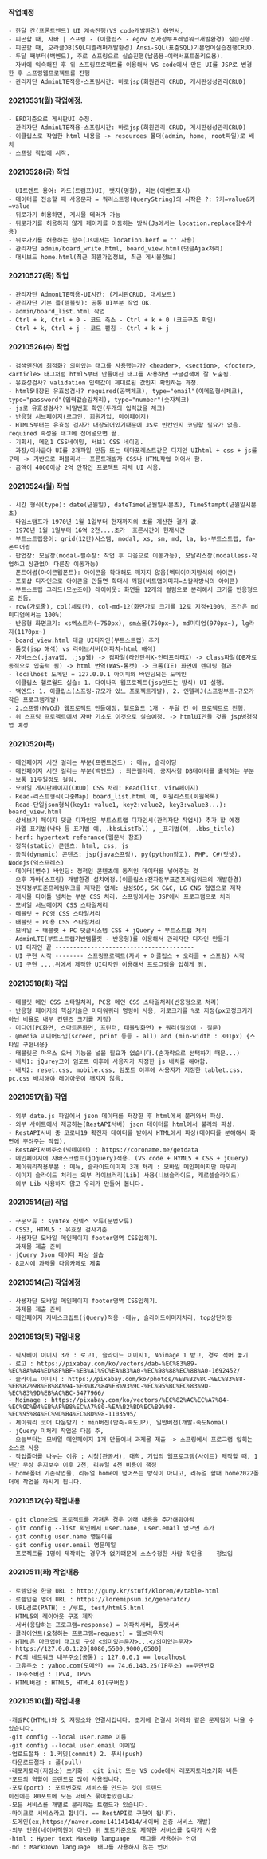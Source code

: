 #### 작업예정
    - 한달 간(프론트엔드) UI 계속진행(VS code개발환경) 하면서, 
    - 피곤할 때, 자바 | 스프링 - (이클립스 - egov 전자정부프레임워크개발환경) 실습진행.
    - 피곤할 때, 오라클DB(SQL디벨러퍼개발환경) Ansi-SQL(표준SQL)기본언어실습진행CRUD.
    - 두달 째부터(백엔드), 주로 스프링으로 실습진행(납품용-이력서포트폴리오용).
    - 자바에 익숙해진 후 위 스프링프로젝트를 이용해서 VS code에서 만든 UI를 JSP로 변경 한 후 스프링웹프로젝트를 진행
    - 관리자단 AdminLTE적용-스프링시간: 바로jsp(회원관리 CRUD, 게시판생성관리CRUD)

#### 20210531(월) 작업예정.
    - ERD기준으로 게시판UI 수정.
    - 관리자단 AdminLTE적용-스프링시간: 바로jsp(회원관리 CRUD, 게시판생성관리CRUD)
    - 이클립스로 작업한 html 내용을 -> resources 폴더(admin, home, root파일)로 배치
    - 스프링 작업에 시작.


#### 20210528(금) 작업
    - UI트렌트 용어: 카드(트럼프)UI, 뱃지(명찰), 리본(이벤트표시)
    - 데이터를 전송할 때 사용문자 = 쿼리스트링(QueryString)의 시작은 ?: ?키=value&키=value
    - 뒤로가기 허용하면, 게시물 테러가 가능
    - 뒤로가기를 허용하지 않게 페이지를 이동하는 방식(Js에서는 location.replace함수사용)
    - 뒤로가기를 허용하는 함수(Js에서는 location.herf = '' 사용)
    - 관리자단 admin/board_write.html, board_view.html(댓글Ajax처리)
    - 대시보드 home.html(최근 회원가입정보, 최근 게시물정보)

#### 20210527(목) 작업
    - 관리자단 AdmonLTE적용-UI시간: (게시판CRUD, 대시보드)
    - 관리자단 기본 틀(템블릿): 공통 UI부분 작업 OK.
    - admin/board_list.html 작업
    - Ctrl + k, Ctrl + 0 - 코드 축소 - Ctrl + k + 0 (코드구조 확인)
    - Ctrl + k, Ctrl + j - 코드 펼침 - Ctrl + k + j

    
#### 20210526(수) 작업
    - 검색엔진에 최적화? 의미있는 태그를 사용했는가? <header>, <section>, <footer>, <article> 태그처럼 html5부터 만들어진 태그를 사용하면 구글검색에 잘 노출됨.
    - 유효성검사? validation 입력값이 제대로된 값인지 확인하는 과정. 
    - html5내장된 유효성검사? required(공백체크), type="email"(이메일형식체크), type="password"(입력값숨김처리), type="number"(숫자체크)
    - js로 유효성검사? 비밀번호 확인(두개의 입력값을 체크)
    - 반응형 서브페이지(로그인, 회원가입, 마이페이지)
    - HTML5부터는 유효성 검사가 내장되어있기때문에 JS로 빈칸인지 코딩할 필요가 없음. required 속성을 태그에 집어넣으면 끝.
    - 기획시, 메인1 CSS네이밍, 서브1 CSS 네이밍.
    - 과장/이사급아 UI를 2개파일 만듬 또는 테마포레스트같은 디지안 UIhtml + css + js를 구매 -> 기반으로 퍼블리셔ㅡ 프론트개발자 CSS나 HTML작업 이어서 함.
    - 금액이 4000이상 2억 안팎인 프로젝트 자체 UI 사용.
    


#### 20210524(월) 작업
    - 시간 형식(type): date(년원일), dateTime(년월일시분초), TimeStampt(년원일시분초)
    - 타임스탬프가 1970년 1월 1일부터 현재까지의 초를 계산한 결가 값.
    - 1970년 1월 1일부터 16억 2천....초가  흐른시간이 현재시간
    - 부트스트랩용어: grid(12칸)시스템, modal, xs, sm, md, la, bs-부트스트랩, fa-폰트어썸
    - 팝업창: 모달창(modal-필수창: 작업 후 다음으로 이동가능), 모달리스창(modalless-작업하고 상관없이 다른창 이동가능)
    - 폰트어썸(아이콘웹폰트): 아이콘을 확대해도 깨지지 않음(벡터이미지방식의 아이콘)
    - 포토샵 디자인으로 아이콘을 만들면 확대시 깨짐(비트맵이미지=스칼라방식의 아이콘)
    - 부트스트랩 그리드(모눈조이) 레이아웃: 화면을 12개의 컬럼으로 분리해서 크기를 반응형으로 만듬.
    - row(가로줄), col(세로칸), col-md-12(화면가로 크기를 12로 지정+100%, 조건은 md미디엄에서는 100%)
    - 반응형 화면크기: xs엑스트라(~750px), sm스몰(750px~), md미디엄(970px~), lg라지(1170px~)
    - board_view.html 대글 UI디자인(부트스트랩) 추가
    - 톰캣(jsp 해석) vs 라이브서버(아파치-html 해석)
    - 자바소스(.java앱, .jsp웹) -> 컴파일(라인단위X-인터프리터X) -> class파일(DB자료 동적으로 입출력 됨) -> html 번역(WAS-톰캣) -> 크롬(IE) 화면에 렌더링 결과
    - localhost 도메인 = 127.0.0.1 아이피와 바인딩되는 도메인
    - 이클립스 헬로월드 실습: 1. 다이나믹 웹프로젝트(jsp만드는 방식) UI 실행.
    - 백엔드: 1. 이클립스(스프링-규모가 있느 프로젝트개발), 2. 인텔리J(스프링부트-규모가 작은 프로그램개발)
    - 2.스프링(MVCd) 웹프로젝트 만들예정. 헬로월드 1개 - 두달 간 이 프로젝트로 진행.
    - 위 스프링 프로젝트에서 자바 기초도 이것으로 실습예정. -> htmlUI만들 것을 jsp병경작업 예정

#### 20210520(목)
    - 메인페이지 시간 걸리는 부분(프런트엔드) : 메뉴, 슬라이딩
    - 메인페이지 시간 걸리는 부분(백엔드) : 최근겔러리, 공지사항 DB데이터를 출력하는 부분
    - 보통 11주일정도 걸림. 
    - 모바일 게시판페이지(CRUD) CSS 처리: Read(list, virw페이지)
    - Read-리스트형식(다중Map) board_list.html 예, 회원리스트(회원목록)
    - Read-단일json형식(key1: value1, key2:value2, key3:value3...): board_view.html
    - 상세보기 페이지 댓글 디자인은 부트스트랩 디자인시(관리자단 작업시) 추가 할 예정
    - 카멜 표기법(낙타 등 표기법 예, .bbsListTbl) , _표기법(예, .bbs_title)
    - herf: hypertext referance(웹문서 참조)
    - 정적(static) 콘텐츠: html, css, js
    - 동적(dynamic) 콘텐츠: jsp(java스프링), py(python장고), PHP, C#(닷넷). Nodejs(익스프레스)
    - 데이터(변수) 바인딩: 정적인 콘텐츠에 동적인 데이터를 넣어주는 것 
    - 오후 자바(스프링) 개발환경 설치예정.(이클립스:전자정부표준프레임워크의 개발환경)
    - 전자정부표준프레임워크를 제작한 업체: 삼성SDS, SK C&C, LG CNS 협엽으로 제작
    - 게시물 타이틀 넘치는 부분 CSS 처리. 스프링에서는 JSP에서 프로그램으로 처리
    - 모바일 서브메이지 CSS 스타일처리
    - 테블릿 + PC영 CSS 스타일처리
    - 태블릿 + PC용 CSS 스타일처리
    - 모바일 + 태블릿 + PC 댓글시스템 CSS + jQuery + 부트스트랩 처리
    - AdminLTE(부트스트랩기반템플릿 - 반응형)를 이용해서 관리자단 디자인 만들기
    - UI 디자인 끝 ---------------------------------------
    - UI 구현 시작 -------- 스프링프로젝트(자바 + 이클립스 + 오라클 + 스프링) 시작
    - UI 구현 ....위에서 제작한 UI디자인 이용해서 프로그램을 입히게 됨.


#### 20210518(화) 작업
    - 테블릿 메인 CSS 스타일처리, PC용 메인 CSS 스타일처리(반응형으로 처리)
    - 반응형 페이지의 핵심기술은 미디워쿼리 명령어 사용, 가로크기를 %로 지정(px고정크기가 아닌 비율로 내부 컨텐츠 크기를 지정)
    - 미디어(PC화면, 스마트폰화면, 프린터, 태블릿화면) + 쿼리(질의어 - 질문)
    - @media 미디어타입(screen, print 등등 - all) and (min-width : 801px) {스타일 구현내용}
    - 태블릿은 마우스 오버 기능을 넣을 필요가 없습니다.(손가락으로 선택하기 때문...)
    - 배치1: jQurey코어 임포트 이후에 사용자가 지정한 js 배치를 해야함.
    - 배치2: reset.css, mobile.css, 임포트 이후에 사용자가 지정한 tablet.css, pc.css 배치해야 레이아웃이 깨지지 않음.


#### 20210517(월) 작업

    - 외부 date.js 파일에서 json 데이터를 저장한 후 html에서 불러와서 파싱.
    - 외부 사이트에서 제공하는(RestAPI서버) json 데이터를 html에서 불러와 파싱.
    - RestAPI서버 중 코로나19 확진자 데이터를 받아서 HTML에서 파싱(데이터를 분해해서 화면에 뿌려주는 작업).
    - RestAPI서버주소(빅데이터) : https://coroname.me/getdata
    - 메인페이지에 자바스크립트(jQquery)적용. (VS code + HYML5 + CSS + jQuery)
    - 제이쿼리적용부분 : 메뉴, 슬라이드이미지 3개 처리 : 모바일 메인페이지만 마무리
    - 이미지 슬라이드 처리는 외부 라이브러리(Lib) 사용(니보슬라이드, 캐로셀슬라이드)
    - 외부 Lib 사용하지 않고 우리가 만들어 봅니다.

#### 20210514(금) 작업
    - 구문오류 : syntex 신텍스 오류(문법오류) 
    - CSS3, HTML5 : 유효성 검사기준
    - 사용자단 모바일 메인페이지 footer영역 CSS입히기.
    - 과제물 제출 준비
    - jQuery Json 데이터 파싱 실습
    - 8교시에 과제물 다음카페로 제출

#### 20210514(금) 작업예정
    - 사용자단 모바일 메인페이지 footer영역 CSS입히기.
    - 과제물 제출 준비
    - 메인페이지 자바스크립트(jQuery)적용 -메뉴, 슬라이드이미지처리, top상단이동


#### 20210513(목) 작업내용
    - 픽사베이 이미지 3개 : 로고1, 슬라이드 이미지1, Noimage 1 받고, 경로 적어 놓기
    - 로고 : https://pixabay.com/ko/vectors/dab-%EC%83%89-%EC%8A%A4%ED%8F%BF-%EB%A1%9C%EA%B3%A0-%EC%98%88%EC%88%A0-1692452/
    - 슬라이드 이미지 : https://pixabay.com/ko/photos/%EB%B2%8C-%EC%83%88-%EB%82%98%EB%8A%94-%EB%B2%84%EB%93%9C-%EC%95%BC%EC%83%9D-%EC%83%9D%EB%AC%BC-5477966/
    - Noimage : https://pixabay.com/ko/vectors/%EC%82%AC%EC%A7%84-%EC%9D%B4%EB%AF%B8%EC%A7%80-%EA%B2%BD%EC%B9%98-%EC%95%84%EC%9D%B4%EC%BD%98-1103595/
    - 제이쿼리 코어 다운받기 : min버전(압축-속도UP), 일반버전(개발-속도Nomal)
    - jQuery 미처리 작업은 다음 주, 
    - 오늘부터는 모바일 메인페이지 1개 만들어서 과제물 제출 -> 스프링에서 프로그램 입히는 소스로 사용
    - 작업폴더를 나누는 이유 : 시청(관공서), 대학, 기업의 웹프로그램(사이트) 제작할 때, 1년간 무상 유지보수 이후 2천, 리뉴얼 4천 비용이 책정
    - home폴더 기존작업물, 리뉴얼 home에 덮어쓰는 방식이 아니고, 리뉴얼 할때 home2022폴더에 작업을 하시게 됩니다.
#### 20210512(수) 작업내용
    - git clone으로 프로젝트를 가져온 경우 아래 내용을 추가해줘야됨
    - git config --list 확인에서 user.nane, user.email 없으면 추가
    - git config user.name 영문이름
    - git config user.email 영문메일
    - 프로젝트를 1명이 제작하는 경우가 없기떄문에 소스수정한 사람 확인용    정보임


#### 20210511(화) 작업내용
    - 로렘입숨 한글 URL : http://guny.kr/stuff/klorem/#/table-html
    - 로렘입숨 영어 URL : https://loremipsum.io/generator/
    - URL경로(PATH) : /루트, test/html5.html
    - HTML5의 레이아웃 구조 제작
    - 서버(응답하는 프로그램=response) = 아파치서버, 톰캣서버
    - 클라이언트(요청하는 프로그램=request) = 웹브라우저
    - HTML은 마크업이 태그로 구성 <의미있는문자>...</의미있는문자>
    - https://127.0.0.1:20[8080,5500,9000,6500]
    - PC의 네트워크 내부주소(공통) : 127.0.0.1 == localhost
    - 고유주소 : yahoo.com(도메인) == 74.6.143.25(IP주소) ==주민번호
    - IP주소버전 : IPv4, IPv6
    - HTML버전 : HTML5, HTML4.01(구버전)


#### 20210510(월) 작업내용
    -개발PC(HTML)와 깃 저장소와 연결시킵니다. 초기에 연결시 아래와 같은 문제점이 나올 수 있습니다.
    -git config --local user.name 이름
    -git config --local user.email 이메일
    -업로드절차 : 1.커밋(commit) 2. 푸시(push)
    -다운로드절차 : 풀(pull) 
    -레포지토리(저장소) 초기화 : git init 또는 VS code에서 레포지토리초기화 버튼 
    *포트의 역할이 트랜드로 많이 사용됩니다.
    -포토(port) : 포트번호로 서비스를 만드는 것이 트랜드
    이전에는 80포트에 모든 서비스 묶어놓았습니다.
    -모든 서비스를 개별로 분리하는 트랜드가 있습니다. 
    -마이크로 서비스라고 합니다. == RestAPI로 구현이 됩니다.
    -도메인(ex,https://naver.com:141141414/네이버 인증 서비스 개발)
    -외부 인원(네이버직원이 아닌) 위 포트기준으로 제작한 서비스를 갖다가 사용
    -html : Hyper text MakeUp language   태그를 사용하는 언어
    -md : MarkDown language  태그를 사용하지 않는 언어